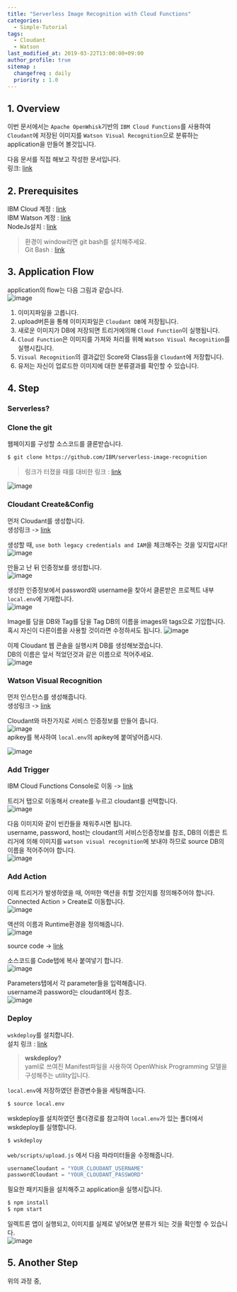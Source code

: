 ```yaml
---
title: "Serverless Image Recognition with Cloud Functions"
categories: 
  - Simple-Tutorial
tags:
  - Cloudant
  - Watson
last_modified_at: 2019-03-22T13:00:00+09:00
author_profile: true
sitemap :
  changefreq : daily
  priority : 1.0
---
```


## 1. Overview
이번 문서에서는 `Apache OpenWhisk`기반의 `IBM Cloud Functions`를 사용하여 `Cloudant`에 저장된 이미지를 `Watson Visual Recognition`으로 분류하는 application을 만들어 볼것입니다.

다음 문서를 직접 해보고 작성한 문서입니다.  
링크: [link](https://github.com/IBM/ibm-cloud-functions-refarch-serverless-image-recognition)  

## 2. Prerequisites
IBM Cloud 계정 : [link](https://console.bluemix.net)  
IBM Watson 계정 : [link](https://dataplatform.cloud.ibm.com/)  
NodeJs설치 : [link](https://nodejs.org/ko/)  


> 환경이 window라면 git bash를 설치해주세요.  
> Git Bash : [link](https://gitforwindows.org/)  

## 3. Application Flow
application의 flow는 다음 그림과 같습니다.  
![image](https://user-images.githubusercontent.com/15958325/57744046-8b2af900-7702-11e9-89f5-dc8ba4a7d7ad.png)  

1. 이미지파일을 고릅니다.  
2. upload버튼을 통해 이미지파일은 `Cloudant DB`에 저장됩니다.  
3. 새로운 이미지가 DB에 저장되면 트리거에의해 `Cloud Function`이 실행됩니다.  
4. `Cloud Function`은 이미지를 가져와 처리를 위해 `Watson Visual Recognition`를 실행시킵니다.  
5. `Visual Recognition`의 결과값인 Score와 Class등을 `Cloudant`에 저장합니다.  
6. 유저는 자신이 업로드한 이미지에 대한 분류결과를 확인할 수 있습니다.  

## 4. Step
### Serverless? 

### Clone the git
웹페이지를 구성할 소스코드를 클론받습니다.  
~~~bash
$ git clone https://github.com/IBM/serverless-image-recognition
~~~  
>링크가 터졌을 때를 대비한 링크 : [link](https://github.com/GRuuuuu/GRuuuuu.github.io/tree/master/assets/resources/simple-tutorial/CLOUD01/serverless-image-recognition)  

![image](https://user-images.githubusercontent.com/15958325/57749256-4447fe00-7718-11e9-8a1c-3afe045549fd.png)  

### Cloudant Create&Config
먼저 Cloudant를 생성합니다.  
생성링크 -> [link](https://cloud.ibm.com/catalog/services/cloudant)  

생성할 때, `use both legacy credentials and IAM`을 체크해주는 것을 잊지맙시다!   
![image](https://user-images.githubusercontent.com/15958325/57749404-e667e600-7718-11e9-9ef9-5830922b8a4d.png)  

만들고 난 뒤 인증정보를 생성합니다.  
![image](https://user-images.githubusercontent.com/15958325/57749461-1a430b80-7719-11e9-82a7-7ce75946bac5.png)  

생성한 인증정보에서 password와 username을 찾아서 클론받은 프로젝트 내부 `local.env`에 기재합니다.  
![image](https://user-images.githubusercontent.com/15958325/57749503-3e065180-7719-11e9-8355-0bba54528233.png)  

Image를 담을 DB와 Tag를 담을 Tag DB의 이름을 images와 tags으로 기입합니다. 혹시 자신이 다른이름을 사용할 것이라면 수정하셔도 됩니다.
![image](https://user-images.githubusercontent.com/15958325/57749505-3fd01500-7719-11e9-8f6d-b22ef2302e7b.png)  

이제 Cloudant 웹 콘솔을 실행시켜 DB를 생성해보겠습니다.  
DB의 이름은 앞서 적었던것과 같은 이름으로 적어주세요.  
![image](https://user-images.githubusercontent.com/15958325/57749641-d8669500-7719-11e9-8051-65965198410c.png)  

### Watson Visual Recognition
먼저 인스턴스를 생성해줍니다.  
생성링크 -> [link](https://cloud.ibm.com/catalog/services/visual-recognition)  

Cloudant와 마찬가지로 서비스 인증정보를 만들어 줍니다.  
![image](https://user-images.githubusercontent.com/15958325/57751303-37c7a380-7720-11e9-99d5-d6e459bd797b.png)  
apikey를 복사하여 `local.env`의 apikey에 붙여넣어줍시다.  

![image](https://user-images.githubusercontent.com/15958325/57751348-6180ca80-7720-11e9-9d8a-704830a863e9.png)  

### Add Trigger
IBM Cloud Functions Console로 이동 -> [link](https://cloud.ibm.com/openwhisk/create)  

트리거 탭으로 이동해서 create를 누르고 cloudant를 선택합니다.  
![image](https://user-images.githubusercontent.com/15958325/57751519-ff749500-7720-11e9-9b7e-2f51f3a328c2.png)  

다음 이미지와 같이 빈칸들을 채워주시면 됩니다.  
username, password, host는 cloudant의 서비스인증정보를 참조, DB의 이름은 트리거에 의해 이미지를 `watson visual recognition`에 보내야 하므로 source DB의 이름을 적어주어야 합니다.   
![image](https://user-images.githubusercontent.com/15958325/57751650-6a25d080-7721-11e9-97af-03a9e76332c0.png)  

### Add Action
이제 트리거가 발생하였을 때, 어떠한 액션을 취할 것인지를 정의해주어야 합니다.  
Connected Action > Create로 이동합니다.  
![image](https://user-images.githubusercontent.com/15958325/57751825-eddfbd00-7721-11e9-8821-f09f350d2f27.png)   

액션의 이름과 Runtime환경을 정의해줍니다.  
![image](https://user-images.githubusercontent.com/15958325/57751943-41520b00-7722-11e9-86ca-7ce746c745e7.png)  

source code -> [link](https://raw.githubusercontent.com/GRuuuuu/GRuuuuu.github.io/master/assets/resources/simple-tutorial/CLOUD01/serverless-image-recognition/actions/updateDocumentWithWatson.js)  

소스코드를 Code탭에 복사 붙여넣기 합니다.  
![image](https://user-images.githubusercontent.com/15958325/57752006-7d856b80-7722-11e9-8b9c-b1b5c22baddb.png)  

Parameters탭에서 각 parameter들을 입력해줍니다.  
username과 password는 cloudant에서 참조.  
![image](https://user-images.githubusercontent.com/15958325/57752025-90983b80-7722-11e9-8372-11d901662389.png)

### Deploy

`wskdeploy`를 설치합니다.  
설치 링크 : [link](https://github.com/apache/incubator-openwhisk-wskdeploy/releases)  

>**wskdeploy?**   
>yaml로 쓰여진 Manifest파일을 사용하여 OpenWhisk Programming 모델을 구성해주는 utility입니다.  

`local.env`에 저장하였던 환경변수들을 세팅해줍니다.  
~~~bash
$ source local.env
~~~  

wskdeploy를 설치하였던 폴더경로를 참고하여 `local.env`가 있는 폴더에서 wskdeploy를 실행합니다.  
~~~bash
$ wskdeploy
~~~   

`web/scripts/upload.js` 에서 다음 파라미터들을 수정해줍니다.  
~~~js
usernameCloudant = "YOUR_CLOUDANT_USERNAME"
passwordCloudant = "YOUR_CLOUDANT_PASSWORD"
~~~  

필요한 패키지들을 설치해주고 application을 실행시킵니다.  
~~~bash
$ npm install
$ npm start
~~~  

일렉트론 앱이 실행되고, 이미지를 실제로 넣어보면 분류가 되는 것을 확인할 수 있습니다.  
![image](https://user-images.githubusercontent.com/15958325/57753713-d1468380-7727-11e9-9ccc-b8d3c0321afc.png)  

## 5. Another Step 

위의 과정 중, 